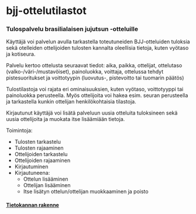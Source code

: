 # bjj-ottelutilastot
### Tulospalvelu brasilialaisen jujutsun -otteluille
Käyttäjä voi palvelun avulla tarkastella toteutuneiden BJJ-otteluiden tuloksia sekä otelleiden ottelijoiden tulosten kannalta oleellisia tietoja, kuten vyötaso ja kotiseura.

Palvelu kertoo ottelusta seuraavat tiedot: aika, paikka, ottelijat, ottelutaso (valko-/väri-/mustavöiset), painoluokka, voittaja, ottelussa tehdyt pistesuoritukset ja voittotyypin (luovutus-, pistevoitto tai tuomarin päätös)

Tulostilastoja voi rajata eri ominaisuuksien, kuten vyötaso, voittotyyppi tai painoluokka perusteella. Myös ottelijoita voi hakea esim. seuran perusteella ja tarkastella kunkin ottelijan henkilökohtaisia tilastoja.

Kirjautunut käyttäjä voi lisätä palveluun uusia otteluita tuloksineen sekä uusia ottelijoita ja muokata itse lisäämiään tietoja. 

Toimintoja:

- Tulosten tarkastelu
- Tulosten rajaaminen
- Ottelijoiden tarkastelu
- Ottelijoiden rajaaminen
- Kirjautuminen
- Kirjautuneena:
  - Ottelun lisääminen
  - Ottelijan lisääminen
  - Itse lisätyn ottelun/ottelijan muokkaaminen ja poisto


#### [Tietokannan rakenne](https://github.com/sinikala/bjj-ottelutilastot/blob/master/dokumentaatio/tietokanta.md)
